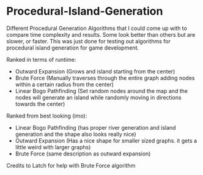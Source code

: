 # Procedural-Island-Generation

Different Procedural Generation Algorithms that I could come up with to compare time complexity and results. Some look better than others but are slower, or faster. This was just done for testing out algorithms for procedural island generation for game development.

Ranked in terms of runtime:
- Outward Expansion (Grows and island starting from the center)
- Brute Force (Manually traverses through the entire graph adding nodes within a certain radius from the center)
- Linear Bogo Pathfinding (Set random nodes around the map and the nodes will generate an island while randomly moving in directions towards the center)

Ranked from best looking (imo):
- Linear Bogo Pathfinding (has proper river generation and island generation and the shape also looks really nice)
- Outward Expansion (Has a nice shape for smaller sized graphs. it gets a little weird with larger graphs)
- Brute Force (same description as outward expansion)

Credits to Latch for help with Brute Force algorithm
